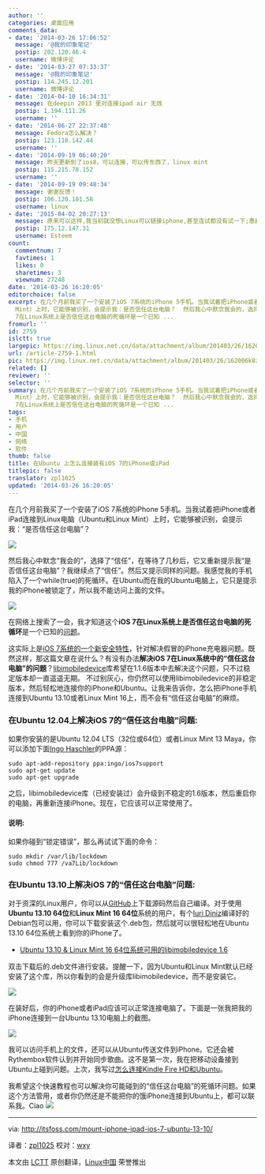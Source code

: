 ```yaml
---
author: ''
categories: 桌面应用
comments_data:
- date: '2014-03-26 17:06:52'
  message: '@我的印象笔记'
  postip: 202.120.46.4
  username: 微博评论
- date: '2014-03-27 07:33:37'
  message: '@我的印象笔记'
  postip: 114.245.12.201
  username: 微博评论
- date: '2014-04-10 16:34:31'
  message: 在deepin 2013 里对连接ipad air 无效
  postip: 1.194.111.26
  username: ''
- date: '2014-06-27 22:37:48'
  message: Fedora怎么解决？
  postip: 123.118.142.44
  username: ''
- date: '2014-09-19 06:40:20'
  message: 昨天更新到了ios8，可以连接，可以传东西了，linux mint
  postip: 115.215.78.152
  username: ''
- date: '2014-09-19 09:48:34'
  message: 谢谢反馈！
  postip: 106.120.101.58
  username: linux
- date: '2015-04-02 20:27:13'
  message: 原来可以这样,我当初就没想Linux可以链接iphone,甚至连试都没有试一下;愚蠢的我一直用另一台安装了windows的电脑连接!
  postip: 175.12.147.31
  username: Esteem
count:
  commentnum: 7
  favtimes: 1
  likes: 0
  sharetimes: 3
  viewnum: 27248
date: '2014-03-26 16:20:05'
editorchoice: false
excerpt: 在几个月前我买了一个安装了iOS 7系统的iPhone 5手机。当我试着把iPhone或者iPad连接到Linux电脑（Ubuntu和Linux
  Mint）上时，它能够被识别，会提示我：是否信任这台电脑？  然后我心中默念我会的，选择了信任，在等待了几秒后，它又重新提示我是否信任这台电脑？我继续点了信任。然后又提示同样的问题。我感觉我的手机陷入了一个while(true)的死循环。在Ubuntu而在我的Ubuntu电脑上，它只是提示我的iPhone被锁定了，所以我不能访问上面的文件。  在网络上搜索了一会，我才知道这个iOS
  7在Linux系统上是否信任这台电脑的死循环是一个已知 ...
fromurl: ''
id: 2759
islctt: true
largepic: https://img.linux.net.cn/data/attachment/album/201403/26/162006k8z5heqg7dvg5lb5.jpeg
url: /article-2759-1.html
pic: https://img.linux.net.cn/data/attachment/album/201403/26/162006k8z5heqg7dvg5lb5.jpeg.thumb.jpg
related: []
reviewer: ''
selector: ''
summary: 在几个月前我买了一个安装了iOS 7系统的iPhone 5手机。当我试着把iPhone或者iPad连接到Linux电脑（Ubuntu和Linux
  Mint）上时，它能够被识别，会提示我：是否信任这台电脑？  然后我心中默念我会的，选择了信任，在等待了几秒后，它又重新提示我是否信任这台电脑？我继续点了信任。然后又提示同样的问题。我感觉我的手机陷入了一个while(true)的死循环。在Ubuntu而在我的Ubuntu电脑上，它只是提示我的iPhone被锁定了，所以我不能访问上面的文件。  在网络上搜索了一会，我才知道这个iOS
  7在Linux系统上是否信任这台电脑的死循环是一个已知 ...
tags:
- 手机
- 用户
- 中国
- 网络
- 软件
thumb: false
title: 在Ubuntu 上怎么连接装有iOS 7的iPhone或iPad
titlepic: false
translator: zpl1025
updated: '2014-03-26 16:20:05'
---
```


在几个月前我买了一个安装了iOS 7系统的iPhone 5手机。当我试着把iPhone或者iPad连接到Linux电脑（Ubuntu和Linux Mint）上时，它能够被识别，会提示我：“是否信任这台电脑”？


![](/data/attachment/album/201403/26/162006k8z5heqg7dvg5lb5.jpeg)


然后我心中默念“我会的”，选择了“信任”，在等待了几秒后，它又重新提示我“是否信任这台电脑”？我继续点了“信任”。然后又提示同样的问题。我感觉我的手机陷入了一个while(true)的死循环。在Ubuntu而在我的Ubuntu电脑上，它只是提示我的iPhone被锁定了，所以我不能访问上面的文件。


![](/data/attachment/album/201403/26/162007mo5pghlp7ij5jkvg.png)


在网络上搜索了一会，我才知道这个**iOS 7在Linux系统上是否信任这台电脑的死循环**是一个已知的[问题](https://bugs.launchpad.net/ubuntu/+source/linux/+bug/1207812)。


这实际上是[iOS 7系统的一个新安全特性](http://www.macobserver.com/tmo/article/apple-fixes-threat-from-fake-iphone-chargers-in-ios-7)，针对解决假冒的iPhone充电器问题。既然这样，那这篇文章在说什么？有没有办法**解决iOS 7在Linux系统中的“信任这台电脑”的问题**？[libimobiledevice](https://bugs.launchpad.net/ubuntu/+source/linux/+bug/1207812)库希望在1.1.6版本中去解决这个问题，只不过稳定版本却一直遥遥无期。 不过别灰心，你仍然可以使用libimobiledevice的非稳定版本，然后轻松地连接你的iPhone和Ubuntu。让我来告诉你，怎么把iPhone手机连接到Ubuntu 13.10或者Linux Mint 16上，而不会有“信任这台电脑”的麻烦。


### 在Ubuntu 12.04上解决iOS 7的“信任这台电脑”问题:


如果你安装的是Ubuntu 12.04 LTS（32位或64位）或者Linux Mint 13 Maya，你可以添加下面[Ingo Haschler](https://launchpad.net/%7Eingo)的PPA源：



```
sudo apt-add-repository ppa:ingo/ios7support
sudo apt-get update
sudo apt-get upgrade

```

之后，libimobiledevice库（已经安装过）会升级到不稳定的1.6版本，然后重启你的电脑，再重新连接iPhone。现在，它应该可以正常使用了。


#### 说明:


如果你碰到“锁定错误”，那么再试试下面的命令：



```
sudo mkdir /var/lib/lockdown
sudo chmod 777 /va7Lib/lockdown

```

### 在Ubuntu 13.10上解决iOS 7的“信任这台电脑”问题:


对于资深的Linux用户，你可以从[GitHub](https://github.com/libimobiledevice/libimobiledevice)上下载源码然后自己编译。对于使用**Ubuntu 13.10 64位**和**Linux Mint 16 64位**系统的用户，有个[Iuri Diniz](https://launchpad.net/%7Eiuridiniz)编译好的Debian包可以用，你可以下载安装这个.deb包，然后就可以很轻松地在Ubuntu 13.10 64位系统上看到你的iPhone了。


* [Ubuntu 13.10 & Linux Mint 16 64位系统可用的libimobiledevice 1.6](https://bugs.launchpad.net/ubuntu/+source/libimobiledevice/+bug/1207812/+attachment/3941542/+files/libimobiledevice4_1.1.6-git20140105_amd64.deb)


双击下载后的.deb文件进行安装。提醒一下，因为Ubuntu和Linux Mint默认已经安装了这个库，所以你看到的会是升级库libimobiledevice，而不是安装它。


![](/data/attachment/album/201403/26/162008udjeemqn0m6jmeqj.jpeg)


在装好后，你的iPhone或者iPad应该可以正常连接电脑了。下面是一张我把我的iPhone连接到一台Ubuntu 13.10电脑上的截图。


![](/data/attachment/album/201403/26/162009hvgvcoetkkoraee2.jpeg)


我可以访问手机上的文件，还可以从Ubuntu传送文件到iPhone。它还会被Rythembox软件认到并开始同步歌曲。这不是第一次，我在把移动设备接到Ubuntu上碰到问题。上次，我写过[怎么连接Kindle Fire HD和Ubuntu](http://itsfoss.com/how-to-connect-kindle-fire-hd-with-ubuntu-12-10/)。


我希望这个快速教程也可以解决你可能碰到的“信任这台电脑”的死循环问题。如果这个方法管用，或者你仍然还是不能把你的饿iPhone连接到Ubuntu上，都可以联系我。Ciao ![](/data/attachment/album/201403/26/162010c54n9frprwf4fflf.gif)




---


via: <http://itsfoss.com/mount-iphone-ipad-ios-7-ubuntu-13-10/>


译者：[zpl1025](https://github.com/zpl1025) 校对：[wxy](https://github.com/wxy)


本文由 [LCTT](https://github.com/LCTT/TranslateProject) 原创翻译，[Linux中国](http://linux.cn/) 荣誉推出
